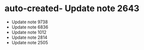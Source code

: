 # auto-created- Update note 2643
- Update note 9738
- Update note 6836
- Update note 1012
- Update note 2814
- Update note 2505
